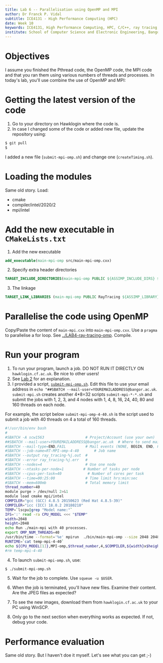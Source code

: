 ```yaml
---
title: Lab 6 -- Parallelisation using OpenMP and MPI
author: Dr Franck P. Vidal
subtitle: ICE4131 - High Performance Computing (HPC)
date: Week 10
keywords: ICE4131, High Performance Computing, HPC, C/C++, ray tracing, Pthread, OpenMP, MPI, CUDA, Bangor University, School of Computer Science and Electronic Engineering
institute: School of Computer Science and Electronic Engineering, Bangor University
---
```


# Objectives

I assume you finished the Pthread code, the OpenMP code, the MPI code and that you ran them using various numbers of threads and processes. In today's lab, you'll use combine the use of OpenMP and MPI:

# Getting the latest version of the code

1. Go to your directory on Hawklogin where the code is.
2. In case I changed some of the code or added new file, update the repository using:
```bash
$ git pull
$
```

I added a new file (`submit-mpi-omp.sh`) and change one (`createTiming.sh`).

# Loading the modules

Same old story. Load:

- cmake
- compiler/intel/2020/2
- mpi/intel


# Add the new executable in `CMakeLists.txt`

1. Add the new executable
```cmake
add_executable(main-mpi-omp src/main-mpi-omp.cxx)
```
2. Specify extra header directories
```cmake
TARGET_INCLUDE_DIRECTORIES(main-mpi-omp PUBLIC ${ASSIMP_INCLUDE_DIRS} ${MPI_INCLUDE_PATH})
```
3. The linkage
```cmake
TARGET_LINK_LIBRARIES (main-mpi-omp PUBLIC RayTracing ${ASSIMP_LIBRARY} ${MPI_CXX_LIBRARIES} OpenMP::OpenMP_CXX)
```

# Parallelise the code using OpenMP

Copy/Paste the content of `main-mpi.cxx` into `main-mpi-omp.cxx`.
Use a `pragma` to parallelise a for loop. See [../LAB4-ray-tracing-omp](../LAB4-ray-tracing-omp).
Compile.

# Run your program

1. To run your program, launch a job. DO NOT RUN IT DIRECTLY ON `hawklogin.cf.ac.uk`. Be nice to other users!
2. See [Lab 2](../LAB2) for an explanation.
3. I provided a script, [`submit-mpi-omp.sh`](../../SimpleRayTracing/submit-mpi-omp.sh). Edit this file to use your email address in `echo "##SBATCH --mail-user=YOUREMAILADDRESS@bangor.ac.uk`.
`submit-mpi.sh` creates another 4*8=32 scripts `submit-mpi-*-*.sh` and submit the jobs with 1, 2, 3, and 4 nodes with 1, 4, 8, 16, 24, 40, 80 and 160 threads on each node.

For example, the script below `submit-mpi-omp-4-40.sh` is the script used to submit a job with 40 threads on 4 a total of 160 threads.

```bash
#!/usr/bin/env bash
#
#SBATCH -A scw1563                   # Project/Account (use your own)
##SBATCH --mail-user=YOUREMAILADDRESS@bangor.ac.uk  # Where to send mail
#SBATCH --mail-type=END,FAIL         # Mail events (NONE, BEGIN, END, FAIL, ALL)
#SBATCH --job-name=RT-MPI-omp-4-40       # Job name
#SBATCH --output ray_tracing-%j.out  #
#SBATCH --error ray_tracing-%j.err   #
#SBATCH --nodes=4                    # Use one node
#SBATCH --ntasks-per-node=1         # Number of tasks per node
#SBATCH --cpus-per-task=40            # Number of cores per task
#SBATCH --time=00:25:00              # Time limit hrs:min:sec
#SBATCH --mem=600mb                  # Total memory limit
thread_number=40
module purge > /dev/null 2>&1
module load cmake mpi/intel
COMPILER="gcc (GCC) 4.8.5 20150623 (Red Hat 4.8.5-39)"
COMPILER="icc (ICC) 18.0.2 20180210"
TEMP=`lscpu|grep "Model name:"`
IFS=':' read -ra CPU_MODEL <<< "$TEMP"
width=2048
height=2048
echo Run ./main-mpi with 40 processes.
export OMP_NUM_THREADS=40
/usr/bin/time --format='%e' mpirun  ./bin/main-mpi-omp --size 2048 2048 --jpeg mpi-omp-4-40-2048x2048.jpg 2> temp-mpi-4-40
RUNTIME=`cat temp-mpi-4-40`
echo ${CPU_MODEL[1]},MPI-omp,$thread_number,4,$COMPILER,${width}x$height,$RUNTIME >> timing-mpi-omp-4-40.csv
#rm temp-mpi-4-40
```


4. To launch `submit-mpi-omp.sh`, use:
```bash
$ ./submit-mpi-omp.sh
```
5. Wait for the job to complete. Use `squeue -u $USER`.

6. When the job is terminated, you'll have new files. Examine their content. Are the JPEG files as expected?

7. To see the new images, download them from `hawklogin.cf.ac.uk` to your PC using WinSCP.

8. Only go to the next section when everything works as expected. If not, debug your code.

# Performance evaluation

Same old story. But I haven't doe it myself. Let's see what you can get ;-)
